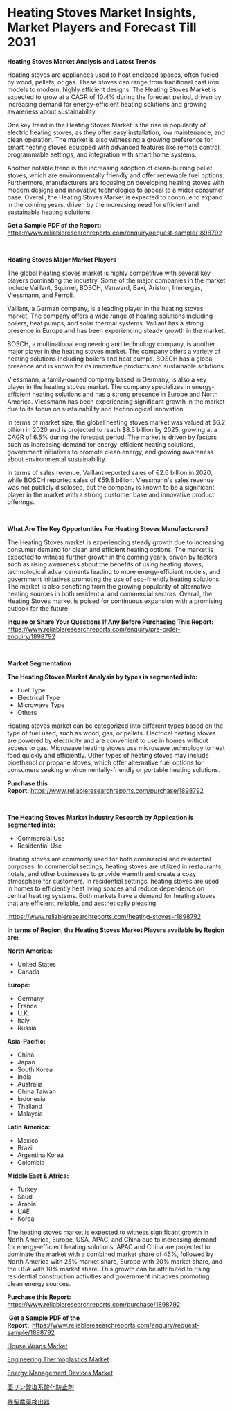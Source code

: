 <p><h1>Heating Stoves Market Insights, Market Players and Forecast Till 2031</h1></p><p><strong>Heating Stoves Market Analysis and Latest Trends</strong></p>
<p><p>Heating stoves are appliances used to heat enclosed spaces, often fueled by wood, pellets, or gas. These stoves can range from traditional cast iron models to modern, highly efficient designs. The Heating Stoves Market is expected to grow at a CAGR of 10.4% during the forecast period, driven by increasing demand for energy-efficient heating solutions and growing awareness about sustainability. </p><p>One key trend in the Heating Stoves Market is the rise in popularity of electric heating stoves, as they offer easy installation, low maintenance, and clean operation. The market is also witnessing a growing preference for smart heating stoves equipped with advanced features like remote control, programmable settings, and integration with smart home systems. </p><p>Another notable trend is the increasing adoption of clean-burning pellet stoves, which are environmentally friendly and offer renewable fuel options. Furthermore, manufacturers are focusing on developing heating stoves with modern designs and innovative technologies to appeal to a wider consumer base. Overall, the Heating Stoves Market is expected to continue to expand in the coming years, driven by the increasing need for efficient and sustainable heating solutions.</p></p>
<p><strong>Get a Sample PDF of the Report:&nbsp;</strong> <a href="https://www.reliableresearchreports.com/enquiry/request-sample/1898792">https://www.reliableresearchreports.com/enquiry/request-sample/1898792</a></p>
<p>&nbsp;</p>
<p><strong>Heating Stoves Major Market Players</strong></p>
<p><p>The global heating stoves market is highly competitive with several key players dominating the industry. Some of the major companies in the market include Vaillant, Squirrel, BOSCH, Vanward, Baxi, Ariston, Immergas, Viessmann, and Ferroli.</p><p>Vaillant, a German company, is a leading player in the heating stoves market. The company offers a wide range of heating solutions including boilers, heat pumps, and solar thermal systems. Vaillant has a strong presence in Europe and has been experiencing steady growth in the market.</p><p>BOSCH, a multinational engineering and technology company, is another major player in the heating stoves market. The company offers a variety of heating solutions including boilers and heat pumps. BOSCH has a global presence and is known for its innovative products and sustainable solutions.</p><p>Viessmann, a family-owned company based in Germany, is also a key player in the heating stoves market. The company specializes in energy-efficient heating solutions and has a strong presence in Europe and North America. Viessmann has been experiencing significant growth in the market due to its focus on sustainability and technological innovation.</p><p>In terms of market size, the global heating stoves market was valued at $6.2 billion in 2020 and is projected to reach $8.5 billion by 2025, growing at a CAGR of 6.5% during the forecast period. The market is driven by factors such as increasing demand for energy-efficient heating solutions, government initiatives to promote clean energy, and growing awareness about environmental sustainability.</p><p>In terms of sales revenue, Vaillant reported sales of €2.6 billion in 2020, while BOSCH reported sales of €59.8 billion. Viessmann's sales revenue was not publicly disclosed, but the company is known to be a significant player in the market with a strong customer base and innovative product offerings.</p></p>
<p>&nbsp;</p>
<p><strong>What Are The Key Opportunities For Heating Stoves Manufacturers?</strong></p>
<p><p>The Heating Stoves market is experiencing steady growth due to increasing consumer demand for clean and efficient heating options. The market is expected to witness further growth in the coming years, driven by factors such as rising awareness about the benefits of using heating stoves, technological advancements leading to more energy-efficient models, and government initiatives promoting the use of eco-friendly heating solutions. The market is also benefiting from the growing popularity of alternative heating sources in both residential and commercial sectors. Overall, the Heating Stoves market is poised for continuous expansion with a promising outlook for the future.</p></p>
<p><strong>Inquire or Share Your Questions If Any Before Purchasing This Report:</strong> <a href="https://www.reliableresearchreports.com/enquiry/pre-order-enquiry/1898792">https://www.reliableresearchreports.com/enquiry/pre-order-enquiry/1898792</a></p>
<p>&nbsp;</p>
<p><strong>Market Segmentation</strong></p>
<p><strong>The Heating Stoves Market Analysis by types is segmented into:</strong></p>
<p><ul><li>Fuel Type</li><li>Electrical Type</li><li>Microwave Type</li><li>Others</li></ul></p>
<p><p>Heating stoves market can be categorized into different types based on the type of fuel used, such as wood, gas, or pellets. Electrical heating stoves are powered by electricity and are convenient to use in homes without access to gas. Microwave heating stoves use microwave technology to heat food quickly and efficiently. Other types of heating stoves may include bioethanol or propane stoves, which offer alternative fuel options for consumers seeking environmentally-friendly or portable heating solutions.</p></p>
<p><strong>Purchase this Report:&nbsp;</strong><a href="https://www.reliableresearchreports.com/purchase/1898792">https://www.reliableresearchreports.com/purchase/1898792</a></p>
<p>&nbsp;</p>
<p><strong>The Heating Stoves Market Industry Research by Application is segmented into:</strong></p>
<p><ul><li>Commercial Use</li><li>Residential Use</li></ul></p>
<p><p>Heating stoves are commonly used for both commercial and residential purposes. In commercial settings, heating stoves are utilized in restaurants, hotels, and other businesses to provide warmth and create a cozy atmosphere for customers. In residential settings, heating stoves are used in homes to efficiently heat living spaces and reduce dependence on central heating systems. Both markets have a demand for heating stoves that are efficient, reliable, and aesthetically pleasing.</p></p>
<p><a href="https://www.reliableresearchreports.com/heating-stoves-r1898792">&nbsp;https://www.reliableresearchreports.com/heating-stoves-r1898792</a></p>
<p><strong>In terms of Region, the Heating Stoves Market Players available by Region are:</strong></p>
<p>
    <p> <strong> North America: </strong>
        <ul>
            <li>United States</li>
            <li>Canada</li>
        </ul>
        </p> 
    <p> <strong> Europe: </strong>
        <ul>
            <li>Germany</li>
            <li>France</li>
            <li>U.K.</li>
            <li>Italy</li>
            <li>Russia</li>
        </ul>
        </p> 
    <p> <strong> Asia-Pacific: </strong>
        <ul>
            <li>China</li>
            <li>Japan</li>
            <li>South Korea</li>
            <li>India</li>
            <li>Australia</li>
            <li>China Taiwan</li>
            <li>Indonesia</li>
            <li>Thailand</li>
            <li>Malaysia</li>
        </ul>
        </p> 
    <p> <strong> Latin America: </strong>
        <ul>
            <li>Mexico</li>
            <li>Brazil</li>
            <li>Argentina Korea</li>
            <li>Colombia</li>
        </ul>
        </p> 
    <p> <strong> Middle East & Africa: </strong>
        <ul>
            <li>Turkey</li>
            <li>Saudi</li>
            <li>Arabia</li>
            <li>UAE</li>
            <li>Korea</li>
        </ul>
    </p>
    </p>
<p><p>The heating stoves market is expected to witness significant growth in North America, Europe, USA, APAC, and China due to increasing demand for energy-efficient heating solutions. APAC and China are projected to dominate the market with a combined market share of 45%, followed by North America with 25% market share, Europe with 20% market share, and the USA with 10% market share. This growth can be attributed to rising residential construction activities and government initiatives promoting clean energy sources.</p></p>
<p><strong>Purchase this Report: </strong><a href="https://www.reliableresearchreports.com/purchase/1898792">https://www.reliableresearchreports.com/purchase/1898792</a></p>
<p>&nbsp;<strong>Get a Sample PDF of the Report:&nbsp;&nbsp;</strong><a href="https://www.reliableresearchreports.com/enquiry/request-sample/1898792">https://www.reliableresearchreports.com/enquiry/request-sample/1898792</a></p>
<p><strong></strong></p>
<p><p><a href="https://issuu.com/reportprime-2/docs/house-wraps-market-size-2030.pptx">House Wraps Market</a></p><p><a href="https://github.com/wwwkeltoum/Market-Research-Report-List-2/blob/main/engineering-thermoplastics-market.md">Engineering Thermoplastics Market</a></p><p><a href="https://github.com/gamblestampleyjenny50m5sl6/Market-Research-Report-List-2/blob/main/energy-management-devices-market.md">Energy Management Devices Market</a></p><p><a href="https://github.com/nemesis2824/Market-Research-Report-List-1/blob/main/535392722153.md">亜リン酸塩系酸化防止剤</a></p><p><a href="https://medium.com/@lenorakris2023/%E8%BE%B2%E8%96%AC%E6%AE%8B%E7%95%99%E7%89%A9%E6%A4%9C%E5%87%BA%E5%99%A8%E5%B8%82%E5%A0%B4%E5%B1%95%E6%9C%9B-%E6%A5%AD%E7%95%8C%E6%A6%82%E8%A6%81%E3%81%A8%E4%BA%88%E6%B8%AC-2024%E5%B9%B4-2031%E5%B9%B4-9e07b6212a56">残留農薬検出器</a></p></p>